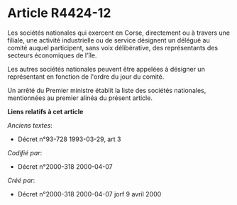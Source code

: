 # Article R4424-12

Les sociétés nationales qui exercent en Corse, directement ou à travers une filiale, une activité industrielle ou de service
désignent un délégué au comité auquel participent, sans voix délibérative, des représentants des secteurs économiques de
l'île.

Les autres sociétés nationales peuvent être appelées à désigner un représentant en fonction de l'ordre du jour du comité.

Un arrêté du Premier ministre établit la liste des sociétés nationales, mentionnées au premier alinéa du présent article.

**Liens relatifs à cet article**

_Anciens textes_:

  - Décret n°93-728 1993-03-29, art 3

_Codifié par_:

  - Décret n°2000-318 2000-04-07

_Créé par_:

  - Décret n°2000-318 2000-04-07 jorf 9 avril 2000

